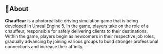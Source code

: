 ## 🔴About
**Chauffeur** is a photorealistic driving simulation game that is being developed in Unreal Engine 5. In the game, players take on the role of a chauffeur, responsible for safely delivering clients to their destinations. Within the game, players begin as newcomers in their respective job roles, gradually advancing by joining various groups to build stronger professional connections and increase their affinity.

<br>


